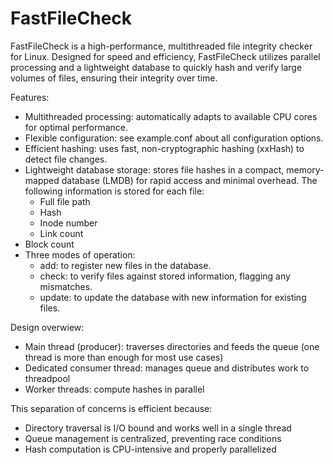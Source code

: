 # FastFileCheck
FastFileCheck is a high-performance, multithreaded file integrity checker for Linux. Designed for speed and efficiency, FastFileCheck utilizes parallel processing and a lightweight database to quickly hash and verify large volumes of files, ensuring their integrity over time.

Features:
* Multithreaded processing: automatically adapts to available CPU cores for optimal performance.
* Flexible configuration: see example.conf about all configuration options.
* Efficient hashing: uses fast, non-cryptographic hashing (xxHash) to detect file changes.
* Lightweight database storage: stores file hashes in a compact, memory-mapped database (LMDB) for rapid access and minimal overhead. The following information is stored for each file:
  * Full file path
  * Hash
  * Inode number
  * Link count
 * Block count
* Three modes of operation:
  - add: to register new files in the database.
  - check: to verify files against stored information, flagging any mismatches.
  - update: to update the database with new information for existing files.

Design overwiew:
* Main thread (producer): traverses directories and feeds the queue (one thread is more than enough for most use cases)
* Dedicated consumer thread: manages queue and distributes work to threadpool
* Worker threads: compute hashes in parallel

This separation of concerns is efficient because:
* Directory traversal is I/O bound and works well in a single thread
* Queue management is centralized, preventing race conditions
* Hash computation is CPU-intensive and properly parallelized
